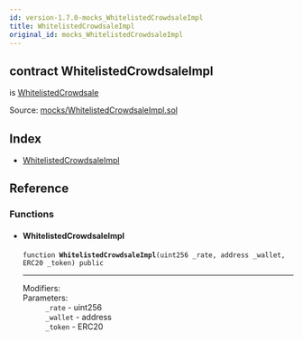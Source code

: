 ```yaml
---
id: version-1.7.0-mocks_WhitelistedCrowdsaleImpl
title: WhitelistedCrowdsaleImpl
original_id: mocks_WhitelistedCrowdsaleImpl
---
```


<div class="contract-doc"><div class="contract"><h2 class="contract-header"><span class="contract-kind">contract</span> WhitelistedCrowdsaleImpl</h2><p class="base-contracts"><span>is</span> <a href="crowdsale_validation_WhitelistedCrowdsale.html">WhitelistedCrowdsale</a></p><div class="source">Source: <a href="https://github.com/OpenZeppelin/zeppelin-solidity/blob/v1.7.0/contracts/mocks/WhitelistedCrowdsaleImpl.sol" target="_blank">mocks/WhitelistedCrowdsaleImpl.sol</a></div></div><div class="index"><h2>Index</h2><ul><li><a href="mocks_WhitelistedCrowdsaleImpl.html#WhitelistedCrowdsaleImpl">WhitelistedCrowdsaleImpl</a></li></ul></div><div class="reference"><h2>Reference</h2><div class="functions"><h3>Functions</h3><ul><li><div class="item function"><span id="WhitelistedCrowdsaleImpl" class="anchor-marker"></span><h4 class="name">WhitelistedCrowdsaleImpl</h4><div class="body"><code class="signature">function <strong>WhitelistedCrowdsaleImpl</strong><span>(uint256 _rate, address _wallet, ERC20 _token) </span><span>public </span></code><hr/><dl><dt><span class="label-modifiers">Modifiers:</span></dt><dd></dd><dt><span class="label-parameters">Parameters:</span></dt><dd><div><code>_rate</code> - uint256</div><div><code>_wallet</code> - address</div><div><code>_token</code> - ERC20</div></dd></dl></div></div></li></ul></div></div></div>
